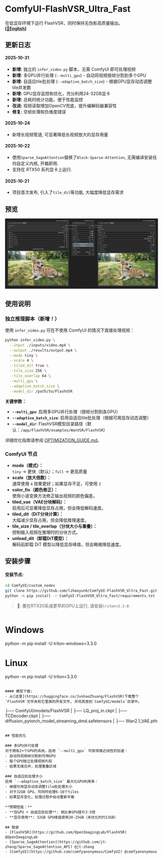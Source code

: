 # ComfyUI-FlashVSR_Ultra_Fast
在低显存环境下运行 FlashVSR，同时保持无伪影高质量输出。  
**[[📃English](./README.md)]**

## 更新日志
#### 2025-10-31
- **新增:** 独立的 `infer_video.py` 脚本，无需 ComfyUI 即可处理视频
- **新增:** 多GPU并行处理 (`--multi_gpu`) - 自动将视频按帧分割到多个GPU
- **新增:** 自适应tile批处理 (`--adaptive_batch_size`) - 根据GPU显存动态调整tile并发数
- **新增:** GPU显存监控和优化，充分利用24-32GB显卡
- **新增:** 总耗时统计功能，便于性能监控
- **改进:** 视频读取增加OpenCV兜底，提升编解码器兼容性
- **修复:** 空帧处理和负维度错误

#### 2025-10-24
- 新增长视频管道, 可显著降低长视频放大的显存用量  

#### 2025-10-22
- 使用`Sparse_SageAttention`替换了`Block-Sparse-Attention`, 无需编译安装任何自定义内核, 开箱即用.  
- 支持在 RTX50 系列显卡上运行.

#### 2025-10-21
- 项目首次发布, 引入了`tile_dit`等功能, 大幅度降低显存需求  

## 预览
![](./img/preview.jpg)

## 使用说明

### 独立推理脚本（新增！）

使用 `infer_video.py` 可在不使用 ComfyUI 的情况下直接处理视频：

```bash
python infer_video.py \
  --input ./inputs/video.mp4 \
  --output ./results/output.mp4 \
  --mode tiny \
  --scale 4 \
  --tiled_dit true \
  --tile_size 256 \
  --tile_overlap 64 \
  --multi_gpu \
  --adaptive_batch_size \
  --model_dir /path/to/FlashVSR
```

**关键参数：**
- **`--multi_gpu`**: 启用多GPU并行处理（按帧分割到各GPU）
- **`--adaptive_batch_size`**: 启用自适应tile批处理（根据可用显存动态调整）
- **`--model_dir`**: FlashVSR模型目录路径（默认：`/app/FlashVSR/examples/WanVSR/FlashVSR`）

详细优化指南请参阅 [OPTIMIZATION_GUIDE.md](./OPTIMIZATION_GUIDE.md)。

### ComfyUI 节点

- **mode（模式）：**  
  `tiny` → 更快（默认）；`full` → 更高质量  
- **scale（放大倍数）：**  
  通常使用 `4` 效果更好；如果显存不足，可使用 `2`  
- **color_fix（颜色修正）：**  
  使用小波变换方法修正输出视频的颜色偏差。  
- **tiled_vae（VAE分块解码）：**  
  启用后可显著降低显存占用，但会降低解码速度。  
- **tiled_dit（DiT分块计算）：**  
  大幅减少显存占用，但会降低推理速度。  
- **tile_size / tile_overlap（分块大小与重叠）：**  
  控制输入视频在推理时的分块方式。  
- **unload_dit（卸载DiT模型）：**  
  解码前卸载 DiT 模型以降低显存峰值，但会略微降低速度。  

## 安装步骤

#### 安装节点:
```bash
cd ComfyUI/custom_nodes
git clone https://github.com/lihaoyun6/ComfyUI-FlashVSR_Ultra_Fast.git
python -m pip install -r ComfyUI-FlashVSR_Ultra_Fast/requirements.txt
```
> 📢: 要在RTX20系或更早的GPU上运行, 请安装`triton<3.3.0`:  

> ```bash
# Windows
python -m pip install -U triton-windows<3.3.0
# Linux
python -m pip install -U triton<3.3.0
```

#### 模型下载:
- 从[这里](https://huggingface.co/JunhaoZhuang/FlashVSR)下载整个`FlashVSR`文件夹和它里面的所有文件, 并将其放到`ComfyUI/models`目录中。  

```
├── ComfyUI/models/FlashVSR
|     ├── LQ_proj_in.ckpt
|     ├── TCDecoder.ckpt
|     ├── diffusion_pytorch_model_streaming_dmd.safetensors
|     ├── Wan2.1_VAE.pth
```

## 性能优化

### 多GPU并行处理
对于拥有2+个GPU的系统，启用 `--multi_gpu` 可获得接近线性的加速：
- 自动将视频帧分割到可用GPU
- 每个GPU独立处理视频片段
- 结果无缝合并，处理重叠区域

### 自适应批处理大小
启用 `--adaptive_batch_size` 最大化GPU利用率：
- 根据可用显存动态调整tile批处理大小
- 对于32GB GPU，可同时处理6-16个tiles
- 如果显存变化，处理过程中自动重新平衡

**预期性能：**
- **双GPU + 自适应批处理**: 相比单GPU提升3-5倍
- **显存使用**: 32GB GPU峰值使用20-25GB（未优化时约13GB）

## 致谢
- [FlashVSR](https://github.com/OpenImagingLab/FlashVSR) @OpenImagingLab  
- [Sparse_SageAttention](https://github.com/jt-zhang/Sparse_SageAttention_API) @jt-zhang
- [ComfyUI](https://github.com/comfyanonymous/ComfyUI) @comfyanonymous
